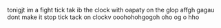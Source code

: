 tonigjt im a fight tick tak ib the clock with oapaty on the glop affgh gagau dont make it stop tick tack on clockv ooohohohgogoh oho og o hho

